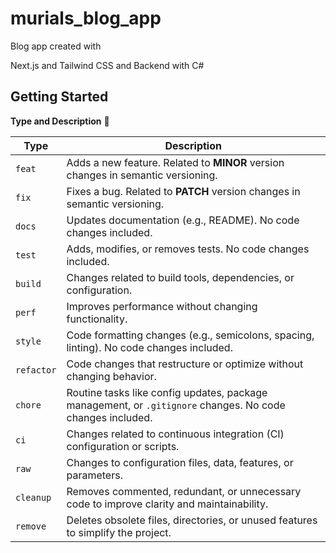 # murials_blog_app

Blog app created with 

Next.js and Tailwind CSS and Backend with C#

## Getting Started

**Type and Description** 🦄

| **Type**    | **Description** |
|-------------|-----------------|
| `feat`      | Adds a new feature. Related to **MINOR** version changes in semantic versioning. |
| `fix`       | Fixes a bug. Related to **PATCH** version changes in semantic versioning. |
| `docs`      | Updates documentation (e.g., README). No code changes included. |
| `test`      | Adds, modifies, or removes tests. No code changes included. |
| `build`     | Changes related to build tools, dependencies, or configuration. |
| `perf`      | Improves performance without changing functionality. |
| `style`     | Code formatting changes (e.g., semicolons, spacing, linting). No code changes included. |
| `refactor`  | Code changes that restructure or optimize without changing behavior. |
| `chore`     | Routine tasks like config updates, package management, or `.gitignore` changes. No code changes included. |
| `ci`        | Changes related to continuous integration (CI) configuration or scripts. |
| `raw`       | Changes to configuration files, data, features, or parameters. |
| `cleanup`   | Removes commented, redundant, or unnecessary code to improve clarity and maintainability. |
| `remove`    | Deletes obsolete files, directories, or unused features to simplify the project. |
